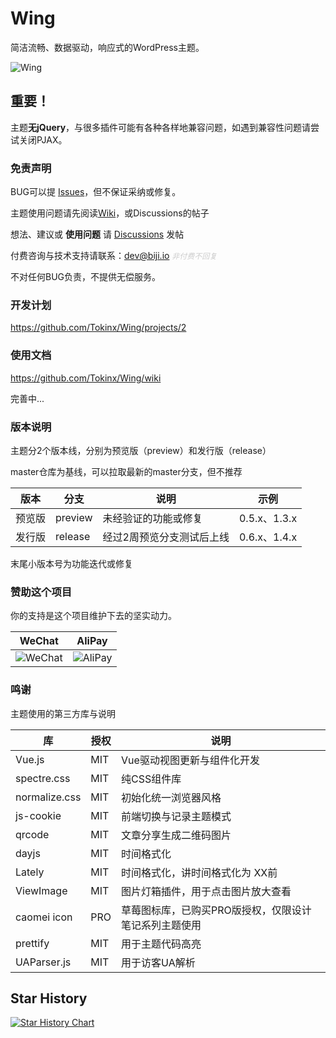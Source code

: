 # Wing

简洁流畅、数据驱动，响应式的WordPress主题。

![Wing](https://biji-cdn.wuzii.com/wp-content/uploads/图像2022-5-3-20.36-scaled.jpg)

## 重要！

主题**无jQuery**，与很多插件可能有各种各样地兼容问题，如遇到兼容性问题请尝试关闭PJAX。

### 免责声明

BUG可以提 [Issues](https://github.com/Tokinx/Wing/issues)，但不保证采纳或修复。

主题使用问题请先阅读[Wiki](https://github.com/Tokinx/Wing/wiki)，或Discussions的帖子

想法、建议或 **使用问题** 请 [Discussions](https://github.com/Tokinx/Wing/discussions) 发帖

付费咨询与技术支持请联系：dev@biji.io <em style="font-size: 12px; color: #ccc;">非付费不回复</em>

不对任何BUG负责，不提供无偿服务。

### 开发计划

https://github.com/Tokinx/Wing/projects/2

### 使用文档

https://github.com/Tokinx/Wing/wiki

完善中...

### 版本说明

主题分2个版本线，分别为预览版（preview）和发行版（release）

master仓库为基线，可以拉取最新的master分支，但不推荐

| 版本  | 分支      | 说明            | 示例          |
|-----|---------|---------------|-------------|
| 预览版 | preview | 未经验证的功能或修复    | 0.5.x、1.3.x |
| 发行版 | release | 经过2周预览分支测试后上线 | 0.6.x、1.4.x |

末尾小版本号为功能迭代或修复

### 赞助这个项目

你的支持是这个项目维护下去的坚实动力。

| WeChat                                                                   | AliPay                                                                   |
|----------------------------------------------------------------------|-----------------------------------------------------------------------|
| ![WeChat](https://biji-cdn.wuzii.com/wp-content/uploads/c_wxpay.png) | ![AliPay](https://biji-cdn.wuzii.com/wp-content/uploads/c_alipay.png) |

### 鸣谢

主题使用的第三方库与说明

| 库             | 授权  | 说明                           |
|---------------|-----|------------------------------|
| Vue.js        | MIT | Vue驱动视图更新与组件化开发              |
| spectre.css   | MIT | 纯CSS组件库                      |
| normalize.css | MIT | 初始化统一浏览器风格                   |
| js-cookie     | MIT | 前端切换与记录主题模式                  |
| qrcode        | MIT | 文章分享生成二维码图片                  |
| dayjs         | MIT | 时间格式化                        |
| Lately        | MIT | 时间格式化，讲时间格式化为 XX前            |
| ViewImage     | MIT | 图片灯箱插件，用于点击图片放大查看            |
| caomei icon   | PRO | 草莓图标库，已购买PRO版授权，仅限设计笔记系列主题使用 |
| prettify      | MIT | 用于主题代码高亮                     |
| UAParser.js   | MIT | 用于访客UA解析                     |

## Star History

[![Star History Chart](https://api.star-history.com/svg?repos=Tokinx/Wing&type=Date)](https://star-history.com/#Tokinx/Wing&Date)

